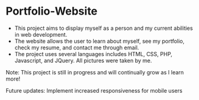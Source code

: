# Portfolio-Website

- This project aims to display myself as a person and my current abilities in web development.
- The website allows the user to learn about myself, see my portfolio, check my resume, and contact me through email.
- The project uses several languages includes HTML, CSS, PHP, Javascript, and JQuery. All pictures were taken by me.

Note: This project is still in progress and will continually grow as I learn more!

Future updates: Implement increased responsiveness for mobile users